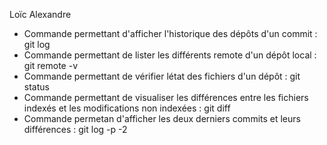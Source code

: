 
Loïc Alexandre

- Commande permettant d'afficher l'historique des dépôts d'un commit : git log
- Commande permettant de lister les différents remote d'un dépôt local : git remote -v
- Commande permettant de vérifier létat des fichiers d'un dépôt : git status
- Commande permettant de visualiser les différences entre les fichiers indexés et les modifications non indexées : git diff
- Commande permetan d'afficher les deux derniers commits et leurs différences : git log -p -2


